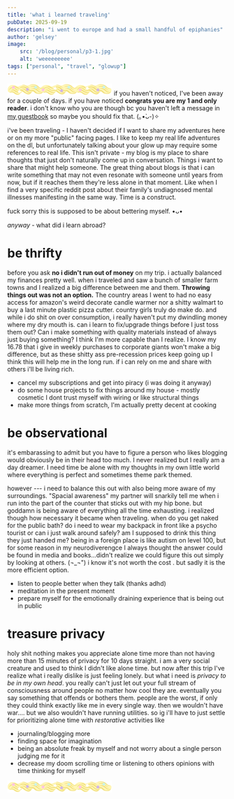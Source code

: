 ```yaml
---
title: 'what i learned traveling'
pubDate: 2025-09-19
description: "i went to europe and had a small handful of epiphanies"
author: 'gelsey'
image:
    src: '/blog/personal/p3-1.jpg'
    alt: 'weeeeeeeee'
tags: ["personal", "travel", "glowup"]
---
```

![](../../../public/div/yellowfrostingdiv.png)
if you haven't noticed, I've been away for a couple of days. if you have noticed **congrats you are my 1 and only reader**. i don't know who you are though bc you haven't left a message in [my guestbook](https://users3.smartgb.com/g/g.php?a=s&i=g36-39145-c7) so maybe you should fix that. (｡•̀ᴗ-)✧

i've been traveling - I haven't decided if I want to share my adventures here or on my more "public" facing pages. I like to keep my real life adventures on the dl, but unfortunately talking about your glow up may require some references to real life. This isn't private - my blog is my place to share thoughts that just don't naturally come up in conversation. Things i want to share that might help someone. The great thing about blogs is that i can write something that may not even resonate with someone until years from now, but if it reaches them they're less alone in that moment. Like when I find a very specific reddit post about their family's undiagnosed mental illnesses manifesting in the same way. Time is a construct. 

fuck sorry this is supposed to be about bettering myself. •ᴗ•

*anyway* - what did i learn abroad?

# be thrifty
before you ask **no i didn't run out of money** on my trip. i actually balanced my finances pretty well. when i traveled and saw a bunch of smaller farm towns and I realized a big difference between me and them. **Throwing things out was not an option.** The country areas I went to had no easy access for amazon's weird decorate candle warmer nor a shitty walmart to buy a last minute plastic pizza cutter. country girls truly do make do. and while i do shit on over consumption, i really haven't put my dwindling money where my dry mouth is. can i learn to fix/upgrade things before I just toss them out? Can i make something with quality materials instead of always just buying something? I think I'm more capable than I realize. I know my 16.78 that i give in weekly purchases to corporate giants won't make a big difference, but as these shitty ass pre-recession prices keep going up I think this will help me in the long run. if i can rely on me and share with others i'll be living rich. 

- cancel my subscriptions and get into piracy (i was doing it anyway)
- do some house projects to fix things around my house - mostly cosmetic I dont trust myself with wiring or like structural things
- make more things from scratch, I'm actually pretty decent at cooking 

# be observational
it's embarassing to admit but you have to figure a person who likes blogging would obviously be in their head too much. I never realized but I really am a day dreamer. I need time be alone with my thoughts in my own little world where everything is perfect and sometimes theme park themed. 

however --- i need to balance this out with also being more aware of my surroundings. "Spacial awareness" my partner will snarkily tell me when i run into the part of the counter that sticks out with my hip bone. but goddamn is being aware of everything all the time exhausting. i realized though how necessary it became when traveling. when do you get naked for the public bath? do i need to wear my backpack in front like a psycho tourist or can i just walk around safely? am I supposed to drink this thing they just handed me? being in a foreign place is like autism on level 100, but for some reason in my neurodiverengce I always thought the answer could be found in media and books...didn't realize we could figure this out simply by looking at others. (¬_¬") i know it's not worth the cost . but sadly it is the more efficient option. 

- listen to people better when they talk (thanks adhd)
- meditation in the present moment
- prepare myself for the emotionally draining experience that is being out in public

# treasure privacy
holy shit nothing makes you appreciate alone time more than not having more than 15 minutes of privacy for 10 days straight. i am a very social creature and used to think I didn't like alone time. but now after this trip I've realize what i really dislike is just feeling lonely. but what i need is *privacy to be in my own head*. you really can't just let out your full stream of consciousness around people no matter how cool they are. eventually you say something that offends or bothers them. people are the worst, if only they could think exactly like me in every single way. then we wouldn't have war.... but we also wouldn't have running utilities. so ig i'll have to just settle for prioritizing alone time with *restorative* activities like

- journaling/blogging more 
- finding space for imagination 
- being an absolute freak by myself and not worry about a single person judging me for it
- decrease my doom scrolling time or listening to others opinions with time thinking for myself

![](../../../public/div/yellowfrostingdiv.png)

<style>
ul {
  list-style: url("/smalls/star.png");
}

</style>